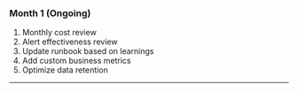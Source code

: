 ### Month 1 (Ongoing)

1. Monthly cost review
2. Alert effectiveness review
3. Update runbook based on learnings
4. Add custom business metrics
5. Optimize data retention

---
